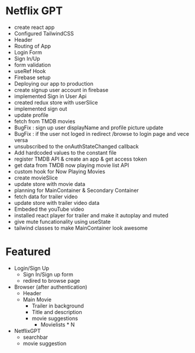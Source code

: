 # Netflix GPT

- create react app
- Configured TailwindCSS
- Header
- Routing of App
- Login Form
- Sign In/Up
- form validation
- useRef Hook
- Firebase setup
- Deploying our app to production
- create signup user account in firebase
- implemented Sign in User Api
- created redux store with userSlice
- implemented sign out
- update profile
- fetch from TMDB movies
- BugFix : sign up user displayName and profile picture update
- BugFix : if the user not loged in redirect /browse to login page and vece versa
- unsubscribed to the onAuthStateChanged callback
- Add hardcoded values to the constant file
- register TMDB API & create an app & get access token
- get data from TMDB now playing movie list API
- custom hook for Now Playing Movies
- create movieSlice
- update store with movie data
- planning for MainContainer & Secondary Container
- fetch data for trailer video
- update store with trailer video data
- Embeded the youTube video
- installed react player for trailer and make it autoplay and muted
- give mute funcationality using useState
- tailwind classes to make MainContainer look awesome

# Featured

- Login/Sign Up
  - Sign In/Sign up form
  - redired to browse page
- Browser (after authentication)
  - Header
  - Main Movie
    - Trailer in background
    - Title and description
    - movie suggestions
      - Movielists \* N
- NetflixGPT
  - searchbar
  - movie suggestion
